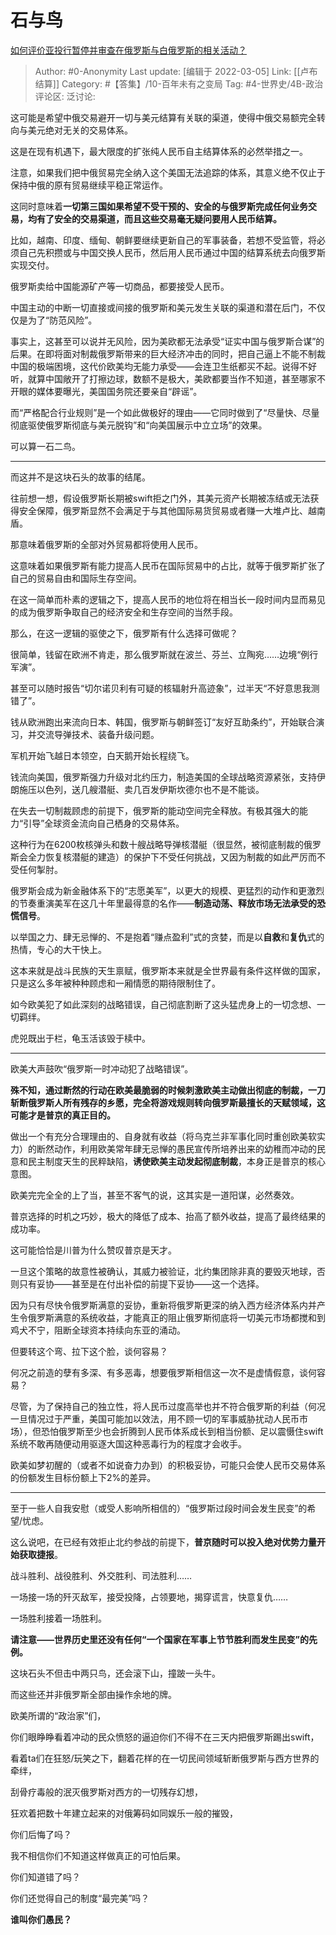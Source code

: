 # 石与鸟
[如何评价亚投行暂停并审查在俄罗斯与白俄罗斯的相关活动？](https://www.zhihu.com/question/519873338/answer/2374732045)

> Author: #0-Anonymity
> Last update: [编辑于 2022-03-05]
> Link: [[卢布结算]]
> Category: #【答集】/10-百年未有之变局
> Tag: #4-世界史/4B-政治
> 评论区:
> 泛讨论:

这可能是希望中俄交易避开一切与美元结算有关联的渠道，使得中俄交易额完全转向与美元绝对无关的交易体系。

这是在现有机遇下，最大限度的扩张纯人民币自主结算体系的必然举措之一。

注意，如果我们把中俄贸易完全纳入这个美国无法追踪的体系，其意义绝不仅止于保持中俄的原有贸易继续平稳正常运作。

这同时意味着**一切第三国如果希望不受干预的、安全的与俄罗斯完成任何业务交易，均有了安全的交易渠道，而且这些交易毫无疑问要用人民币结算。**

比如，越南、印度、缅甸、朝鲜要继续更新自己的军事装备，若想不受监管，将必须自己先积攒或与中国交换人民币，然后用人民币通过中国的结算系统去向俄罗斯实现交付。

俄罗斯卖给中国能源矿产等一切商品，都要接受人民币。

中国主动的中断一切直接或间接的俄罗斯和美元发生关联的渠道和潜在后门，不仅仅是为了“防范风险”。

事实上，这甚至可以说并无风险，因为美欧都无法承受“证实中国与俄罗斯合谋”的后果。在即将面对制裁俄罗斯带来的巨大经济冲击的同时，把自己逼上不能不制裁中国的极端困境，这代价欧美均无能力承受——会连卫生纸都买不起。说得不好听，就算中国敞开了打擦边球，数额不是极大，美欧都要当作不知道，甚至哪家不开眼的媒体要曝光，美国国务院还要亲自“辟谣”。

而“严格配合行业规则”是一个如此做极好的理由——它同时做到了“尽量快、尽量彻底驱使俄罗斯彻底与美元脱钩”和“向美国展示中立立场”的效果。

可以算一石二鸟。

---

而这并不是这块石头的故事的结尾。

往前想一想，假设俄罗斯长期被swift拒之门外，其美元资产长期被冻结或无法获得安全保障，俄罗斯显然不会满足于与其他国际易货贸易或者赚一大堆卢比、越南盾。

那意味着俄罗斯的全部对外贸易都将使用人民币。

这意味着如果俄罗斯有能力提高人民币在国际贸易中的占比，就等于俄罗斯扩张了自己的贸易自由和国际生存空间。

在这一简单而朴素的逻辑之下，提高人民币的地位将在相当长一段时间内显而易见的成为俄罗斯争取自己的经济安全和生存空间的当然手段。

那么，在这一逻辑的驱使之下，俄罗斯有什么选择可做呢？

很简单，钱留在欧洲不肯走，那么俄罗斯就在波兰、芬兰、立陶宛……边境“例行军演”。

甚至可以随时报告“切尔诺贝利有可疑的核辐射升高迹象”，过半天“不好意思我测错了”。

钱从欧洲跑出来流向日本、韩国，俄罗斯与朝鲜签订“友好互助条约”，开始联合演习，并交流导弹技术、装备升级问题。

军机开始飞越日本领空，白天鹅开始长程绕飞。

钱流向美国，俄罗斯强力升级对北约压力，制造美国的全球战略资源紧张，支持伊朗施压以色列，送几艘潜艇、卖几百发伊斯坎德尔也不是不能谈。

在失去一切制裁顾虑的前提下，俄罗斯的能动空间完全释放。有极其强大的能力“引导”全球资金流向自己栖身的交易体系。

这种行为在6200枚核弹头和数十艘战略导弹核潜艇（很显然，被彻底制裁的俄罗斯会全力恢复核潜艇的建造）的保护下不受任何挑战，又因为制裁的如此严厉而不受任何掣肘。

俄罗斯会成为新金融体系下的“志愿美军”，以更大的规模、更猛烈的动作和更激烈的节奏重演美军在这几十年里最得意的名作——**制造动荡、释放市场无法承受的恐慌信号**。

以举国之力、肆无忌惮的、不是抱着“赚点盈利”式的贪婪，而是以**自救**和**复仇**式的热情，专心的大干快上。

这本来就是战斗民族的天生禀赋，俄罗斯本来就是全世界最有条件这样做的国家，只是这么多年被种种顾虑和一厢情愿的期待限制住了。

如今欧美犯了如此深刻的战略错误，自己彻底割断了这头猛虎身上的一切念想、一切羁绊。

虎兕既出于栏，龟玉活该毁于椟中。

---

欧美大声鼓吹“俄罗斯一时冲动犯了战略错误”。

**殊不知，通过断然的行动在欧美最脆弱的时候刺激欧美主动做出彻底的制裁，一刀斩断俄罗斯人所有残存的乡愿，完全将游戏规则转向俄罗斯最擅长的天赋领域，这可能才是普京的真正目的。**

做出一个有充分合理理由的、自身就有收益（将乌克兰非军事化同时重创欧美软实力）的断然动作，利用欧美常年肆无忌惮的愚民宣传所培养出来的幼稚而冲动的民意和民主制度天生的民粹缺陷，**诱使欧美主动发起彻底制裁**，本身正是普京的核心意图。

欧美完完全全的上了当，甚至不客气的说，这其实是一道阳谋，必然奏效。

普京选择的时机之巧妙，极大的降低了成本、抬高了额外收益，提高了最终结果的成功率。

这可能恰恰是川普为什么赞叹普京是天才。

一旦这个策略的故意性被确认，其威力被验证，北约集团除非真的要毁灭地球，否则只有妥协——甚至是在付出补偿的前提下妥协——这一个选择。

因为只有尽快令俄罗斯满意的妥协，重新将俄罗斯更深的纳入西方经济体系内并产生令俄罗斯满意的系统收益，才能真正的阻止俄罗斯彻底将一切美元市场都搅和到鸡犬不宁，阻断全球资本持续向东亚的涌动。

但要转这个弯、拉下这个脸，谈何容易？

何况之前造的孽有多深、有多恶毒，想要俄罗斯相信这一次不是虚情假意，谈何容易？

尽管，为了保持自己的独立性，将人民币过度高举也并不符合俄罗斯的利益（何况一旦情况过于严重，美国可能加以效法，用不顾一切的军事威胁扰动人民币市场），但恐怕俄罗斯至少也会折腾到人民币体系成长到相当份额、足以震慑住swift系统不敢再随便动用驱逐大国这种恶毒行为的程度才会收手。

欧美如梦初醒的（或者不如说奋力办到）的积极妥协，可能只会使人民币交易体系的份额发生目标份额上下2%的差异。

---

至于一些人自我安慰（或受人影响所相信的）“俄罗斯过段时间会发生民变”的希望/忧虑。

这么说吧，在已经有效拒止北约参战的前提下，**普京随时可以投入绝对优势力量开始获取捷报**。

战斗胜利、战役胜利、外交胜利、司法胜利……

一场接一场的歼灭敌军，接受投降，占领要地，揭穿谎言，快意复仇……

一场胜利接着一场胜利。

**请注意——世界历史里还没有任何“一个国家在军事上节节胜利而发生民变”的先例。**

这块石头不但击中两只鸟，还会滚下山，撞跛一头牛。

而这些还并非俄罗斯全部由操作余地的牌。

欧美所谓的“政治家”们，

你们眼睁睁看着冲动的民众愤怒的逼迫你们不得不在三天内把俄罗斯踢出swift，

看着ta们在狂怒/玩笑之下，翻着花样的在一切民间领域斩断俄罗斯与西方世界的牵绊，

刮骨疗毒般的泯灭俄罗斯对西方的一切残存幻想，

狂欢着把数十年建立起来的对俄筹码如同娱乐一般的摧毁，

你们后悔了吗？

我不相信你们不知道这样做真正的可怕后果。

你们知道错了吗？

你们还觉得自己的制度“最完美”吗？

**谁叫你们愚民？**
